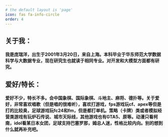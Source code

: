 ```yaml
---
# the default layout is 'page'
icon: fas fa-info-circle
order: 4
---
```

## 关于我：
#### 我是庞瑞洋，出生于2001年3月20日，来自上海。本科毕业于华东师范大学数据科学与大数据专业，现在研究生也就读于相同专业。对开发和大模型方面都有研究。
## 爱好/特长：
#### 爱好不少，特长不多。会中国象棋、国际象棋、斗地主、麻将、德扑等。关于爱好，非常喜欢唱歌（但是唱的很难听），喜欢打游戏，fps游戏玩cf、apex等但是打的比较臭，足球游戏玩fc24和fm，但是都打单机。策略（卡牌）类或者模拟经营类游戏有玩炉石传说、城市天际线，其他游戏也有GTA5、原等。动漫只看柯南，idol看某日本女团，足球支持巴塞罗那，姆总人迷，性格比较内向。别的想到什么就再补充吧。

